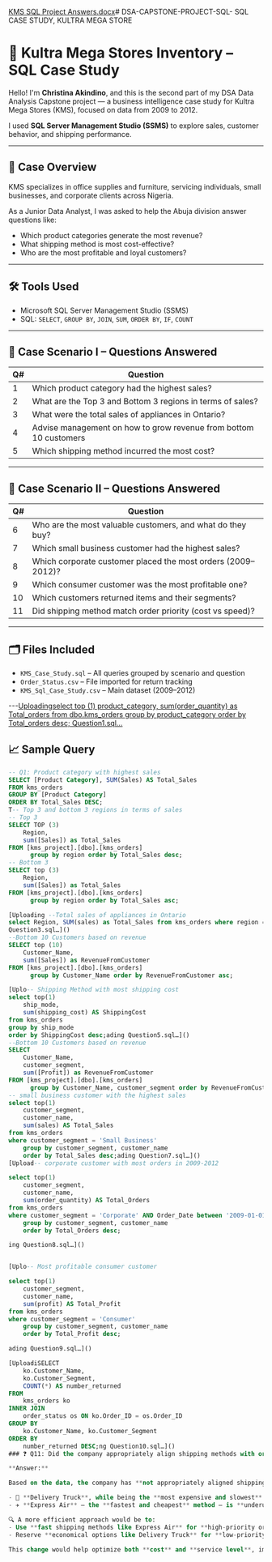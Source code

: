 [KMS SQL Project Answers.docx](https://github.com/user-attachments/files/21048487/KMS.SQL.Project.Answers.docx)# DSA-CAPSTONE-PROJECT-SQL-
SQL CASE STUDY, KULTRA MEGA STORE
# 🏢 Kultra Mega Stores Inventory – SQL Case Study

Hello! I'm **Christina Akindino**, and this is the second part of my DSA Data Analysis Capstone project — a business intelligence case study for Kultra Mega Stores (KMS), focused on data from 2009 to 2012.

I used **SQL Server Management Studio (SSMS)** to explore sales, customer behavior, and shipping performance.

---

## 🧠 Case Overview

KMS specializes in office supplies and furniture, servicing individuals, small businesses, and corporate clients across Nigeria.

As a Junior Data Analyst, I was asked to help the Abuja division answer questions like:
- Which product categories generate the most revenue?
- What shipping method is most cost-effective?
- Who are the most profitable and loyal customers?

---

## 🛠 Tools Used

- Microsoft SQL Server Management Studio (SSMS)
- SQL: `SELECT`, `GROUP BY`, `JOIN`, `SUM`, `ORDER BY`, `IF`, `COUNT`

---

## 📌 Case Scenario I – Questions Answered

| Q# | Question |
|----|----------|
| 1  | Which product category had the highest sales? |
| 2  | What are the Top 3 and Bottom 3 regions in terms of sales? |
| 3  | What were the total sales of appliances in Ontario? |
| 4  | Advise management on how to grow revenue from bottom 10 customers |
| 5  | Which shipping method incurred the most cost? |

---

## 📌 Case Scenario II – Questions Answered

| Q# | Question |
|----|----------|
| 6  | Who are the most valuable customers, and what do they buy? |
| 7  | Which small business customer had the highest sales? |
| 8  | Which corporate customer placed the most orders (2009–2012)? |
| 9  | Which consumer customer was the most profitable one? |
| 10 | Which customers returned items and their segments? |
| 11 | Did shipping method match order priority (cost vs speed)? |

---

## 🗂️ Files Included

- `KMS_Case_Study.sql` – All queries grouped by scenario and question
- `Order_Status.csv` – File imported for return tracking
- `KMS_Sql_Case_Study.csv` – Main dataset (2009–2012)

---[Uploadingselect top (1) product_category, 
sum(order_quantity) as Total_orders from dbo.kms_orders group by product_category order by Total_orders desc; Question1.sql…]()



## 📈 Sample Query

```sql
-- Q1: Product category with highest sales
SELECT [Product Category], SUM(Sales) AS Total_Sales
FROM kms_orders
GROUP BY [Product Category]
ORDER BY Total_Sales DESC;
T-- Top 3 and bottom 3 regions in terms of sales
-- Top 3
SELECT TOP (3) 
	Region,
	sum([Sales]) as Total_Sales
FROM [kms_project].[dbo].[kms_orders]
  	  group by region order by Total_Sales desc;
-- Bottom 3
SELECT top (3) 
	Region,
	sum([Sales]) as Total_Sales
FROM [kms_project].[dbo].[kms_orders]
  	  group by region order by Total_Sales asc;

[Uploading --Total sales of appliances in Ontario
select Region, SUM(sales) as Total_Sales from kms_orders where region = 'Ontario' and product_sub_category = 'Appliances' group by region;
Question3.sql…]()
--Bottom 10 Customers based on revenue
SELECT top (10) 
	Customer_Name,
	sum([Sales]) as RevenueFromCustomer
FROM [kms_project].[dbo].[kms_orders]
  	  group by Customer_Name order by RevenueFromCustomer asc;

[Uplo-- Shipping Method with most shipping cost
select top(1) 
	ship_mode, 
	sum(shipping_cost) AS ShippingCost 
from kms_orders 
group by ship_mode 
order by ShippingCost desc;ading Question5.sql…]()
--Bottom 10 Customers based on revenue
SELECT 
	Customer_Name,
	customer_segment,
	sum([Profit]) as RevenueFromCustomer
FROM [kms_project].[dbo].[kms_orders]
  	  group by Customer_Name, customer_segment order by RevenueFromCustomer desc;[Uplo
-- small business customer with the highest sales
select top(1) 
	customer_segment,
	customer_name, 
	sum(sales) AS Total_Sales 
from kms_orders 
where customer_segment = 'Small Business'
	group by customer_segment, customer_name 
	order by Total_Sales desc;ading Question7.sql…]()
[Upload-- corporate customer with most orders in 2009-2012

select top(1) 
	customer_segment,
	customer_name, 
	sum(order_quantity) AS Total_Orders
from kms_orders 
where customer_segment = 'Corporate' AND Order_Date between '2009-01-01' and '2012-12-31'
	group by customer_segment, customer_name 
	order by Total_Orders desc;

ing Question8.sql…]()


[Uplo-- Most profitable consumer customer

select top(1) 
	customer_segment,
	customer_name, 
	sum(profit) AS Total_Profit
from kms_orders 
where customer_segment = 'Consumer'
	group by customer_segment, customer_name 
	order by Total_Profit desc;

ading Question9.sql…]()

[UploadiSELECT 
    ko.Customer_Name, 
    ko.Customer_Segment, 
    COUNT(*) AS number_returned
FROM 
    kms_orders ko
INNER JOIN 
    order_status os ON ko.Order_ID = os.Order_ID
GROUP BY 
    ko.Customer_Name, ko.Customer_Segment
ORDER BY 
    number_returned DESC;ng Question10.sql…]()
### ❓ Q11: Did the company appropriately align shipping methods with order priorities?

**Answer:**

Based on the data, the company has **not appropriately aligned shipping methods with order priorities**.

- 🚚 **Delivery Truck**, while being the **most expensive and slowest** option, is used **extensively for Low and Medium priority orders**.
- ✈️ **Express Air** — the **fastest and cheapest** method — is **underutilized for Critical orders**.

🔍 A more efficient approach would be to:
- Use **fast shipping methods like Express Air** for **high-priority orders**
- Reserve **economical options like Delivery Truck** for **low-priority shipments**

This change would help optimize both **cost** and **service level**, improving logistics and customer satisfaction.



